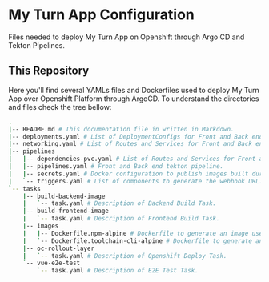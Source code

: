 # My Turn App Configuration

Files needed to deploy My Turn App on Openshift through Argo CD and Tekton Pipelines.

## This Repository

Here you'll find several YAMLs files and Dockerfiles used to deploy My Turn App over Openshift Platform through ArgoCD.
To understand the directories and files check the tree bellow:

```bash
.
|-- README.md # This documentation file in written in Markdown.
|-- deployments.yaml # List of DeploymentConfigs for Front and Back end layer.
|-- networking.yaml # List of Routes and Services for Front and Back end layer.
|-- pipelines
|   |-- dependencies-pvc.yaml # List of Routes and Services for Front and Back end layer.
|   |-- pipelines.yaml # Front and Back end tekton pipeline.
|   |-- secrets.yaml # Docker configuration to publish images built during the pipeline execution.
|   `-- triggers.yaml # List of components to generate the webhook URL.
`-- tasks
    |-- build-backend-image
    |   `-- task.yaml # Description of Backend Build Task.
    |-- build-frontend-image
    |   `-- task.yaml # Description of Frontend Build Task.
    |-- images
    |   |-- Dockerfile.npm-alpine # Dockerfile to generate an image used in some tasks steps.
    |   `-- Dockerfile.toolchain-cli-alpine # Dockerfile to generate an image used in some tasks steps.
    |-- oc-rollout-layer
    |   `-- task.yaml # Description of Openshift Deploy Task.
    `-- vue-e2e-test
        `-- task.yaml # Description of E2E Test Task.
```
